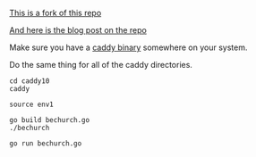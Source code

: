 
[This is a fork of this repo](https://github.com/bechurch/reverse-proxy-demo)

[And here is the blog post on the repo](https://hackernoon.com/writing-a-reverse-proxy-in-just-one-line-with-go-c1edfa78c84b)

Make sure you have a
[caddy binary](https://github.com/mholt/caddy/releases)
somewhere on your system.

Do the same thing for all of the caddy directories.

```
cd caddy10
caddy
```

```
source env1

go build bechurch.go
./bechurch

go run bechurch.go
```
